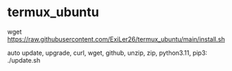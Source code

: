 # termux_ubuntu
 wget https://raw.githubusercontent.com/ExiLer26/termux_ubuntu/main/install.sh

auto update, upgrade, curl, wget, github, unzip, zip, python3.11, pip3: ./update.sh
